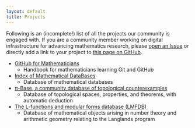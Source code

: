 ```yaml
---
layout: default
title: Projects
---
```


Following is an (incomplete!) list of all the projects our community
is engaged with. If you are a community member working on digital infrastructure
for advancing mathematics research, please
[open an Issue](https://github.com/code4mathorg/code4mathorg.github.io/issues/new?template=project-request.md)
or directly add a link to your project to
[this page on GitHub](https://github.com/code4mathorg/code4mathorg.github.io/blob/main/projects/index.md).

- [GitHub for Mathematicians](https://g4m.code4math.org)
    - Handbook for mathematicians learning Git and GitHub
- [Index of Mathematical DataBases](https://mathbases.org/)
    - Database of mathematical databases
- [π-Base, a community database of topological counterexamples](https://topology.pi-base.org/)
    - Database of topological spaces, properties, and theorems, with automatic deduction
- [The L-functions and modular forms database (LMFDB)](https://www.lmfdb.org/)
    - Database of mathematical objects arising in number theory and arithmetic geometry relating to the Langlands program
